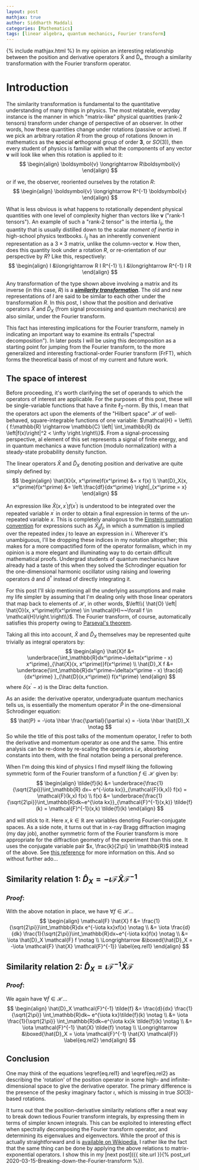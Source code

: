 ```yaml
---
layout: post
mathjax: true
author: Siddharth Maddali
categories: [Mathematics]
tags: [linear algebra, quantum mechanics, Fourier transform]
---
```


{% include mathjax.html %}
In my opinion an interesting relationship between the position and derivative operators X̂ and D̂ₓ, through a similarity transformation with the Fourier transform operator.

# Introduction

The similarity transformation is fundamental to the quantitative understanding of many things in physics. 
The most relatable, everyday instance is the manner in which "matrix-like" physical quantities (rank-2 tensors) transform under change of perspective of an observer.
In other words, how these quantities change under rotations (passive or active).
If we pick an arbitrary rotation $R$ from the group of rotations (known in mathematics as the **s**pecial **o**rthogonal group of order **3**, or $SO(3)$), then every student of physics is familiar with what the components of any vector $\boldsymbol{v}$ will look like when this rotation is applied to it: 
$$
\begin{align}
	\boldsymbol{v} \longrightarrow R\boldsymbol{v}
\end{align}
$$

or if we, the observer, reoriented ourselves by the rotation $R$: 
$$
\begin{align}
	\boldsymbol{v} \longrightarrow R^{-1} \boldsymbol{v}
\end{align}
$$

What is less obvious is what happens to rotationally dependent physical quantities with one level of complexity higher than vectors like $\boldsymbol{v}$ ("rank-1 tensors"). 
An example of such a "rank-2 tensor" is the intertia $I_{ij}$, the quantity that is usually distilled down to the scalar _moment of inertia_ in high-school physics textbooks.
$I_{ij}$ has an inherently convenient representation as a $3 \times 3$ matrix, unlike the column-vector $\boldsymbol{v}$. 
How then, does this quantity look under a rotation $R$, or re-orientation of our perspective by $R$?
Like this, respectively: 
$$
\begin{align}
	I &\longrightarrow R I R^{-1} \\
	I &\longrightarrow R^{-1} I R 
\end{align}
$$

Any transformation of the type shown above involving a matrix and its inverse (in this case, $R$) is a [_**similarity transformation**_](https://en.wikipedia.org/wiki/Matrix_similarity).
The old and new representations of $I$ are said to be similar to each other under the transformation $R$.
In this post, I show that the position and derivative operators $\hat{X}$ and $\hat{D}_X$ (from signal processing and quantum mechanics) are also similar, under the Fourier transform.

This fact has interesting implications for the Fourier transform, namely in indicating an important way to examine its entrails ("spectral decomposition"). 
In later posts I will be using this decomposition as a starting point for jumping from the Fourier transform, to the more generalized and interesting fractional-order Fourier transform (FrFT), which forms the theoretical basis of most of my current and future work.

## The space of interest

Before proceeding, it's worth clarifying the set of operands to which the operators of interest are applicable. 
For the purposes of this post, these will be single-variable functions that have a finite $\ell_2$-norm.
By this, I mean that the operators act upon the elements of the "Hilbert space" $\mathcal{H}$ of well-behaved, square-integrable functions of one variable: $\mathcal{H} = \left\\{ f:\mathbb{R} \rightarrow \mathbb{C} \left| \int_\mathbb{R} dx \left|f(x)\right|^2 < \infty \right.\right\\}$.
From a signal-processing perspective, al element of this set represents a signal of finite energy, and in quantum mechanics a wave function (modulo normalization) with a steady-state probability density function.

The linear operators $\hat{X}$ and $\hat{D}_X$ denoting position and derivative are quite simply defined by: 
$$
\begin{align}
	\hat{X}(x, x^\prime)f(x^\prime) &= x f(x) \\
	\hat{D}_X(x, x^\prime)f(x^\prime) &= \left.\frac{df}{dx^\prime} \right|_{x^\prime = x}
\end{align}
$$

An expression like $\hat{X}(x, x^\prime) f(x^\prime)$ is understood to be integrated over the repeated variable $x^\prime$ in order to obtain a final expression in terms of the un-repeated variable $x$. 
This is completely analogous to the [Einstein summation convention](https://en.wikipedia.org/wiki/Einstein_notation) for expressions such as $\hat{X}_{ij}f_j$, in which a summation is implied over the repeated index $j$ to leave an expression in $i$.
Wherever it's unambiguous, I'll be dropping these indices in my notation altogether; this makes for a more compactified form of the operator formalism, which in my opinion is a more elegant and illuminating way to do certain difficult mathematical proofs.
Undergrad students of quantum mechanics have already had a taste of this when they solved the Schrodinger equation for the one-dimensional harmonic oscillator using raising and lowering operators $\hat{a}$ and $\hat{a}^\dagger$ instead of directly integrating it.

For this post I'll skip mentioning all the underlying assumptions and make my life simpler by assuming that I'm dealing only with those linear operators that map back to elements of $\mathcal{H}$, in other words, $\left\\{ \hat{O} \left| \hat{O}(x, x^\prime)f(x^\prime) \in \mathcal{H}~~\forall f \in \mathcal{H}\right.\right\\}$.
The Fourier transform, of course, automatically satisfies this property owing to [Parseval's theorem](https://en.wikipedia.org/wiki/Parseval%27s_theorem).

Taking all this into account, $\hat{X}$ and $\hat{D}_X$ themselves may be represented quite trivially as integral operators by:
$$
\begin{align}
	\hat{X}f &= \underbrace{\int_\mathbb{R}dx^\prime~\delta(x^\prime - x) x^\prime}_{\hat{X}(x, x^\prime)}f(x^\prime) \\
	\hat{D}_X f &= \underbrace{\int_\mathbb{R}dx^\prime~\delta(x^\prime - x) \frac{d}{dx^\prime} }_{\hat{D}(x,x^\prime)} f(x^\prime)
\end{align}
$$
where $\delta(x^\prime - x)$ is the Dirac delta function.

As an aside: the derivative operator, undergraduate quantum mechanics tells us, is essentially the momentum operator $\hat{P}$ in the one-dimensional Schrodinger equation: 
$$
\hat{P} = -\iota \hbar \frac{\partial}{\partial x} = -\iota \hbar \hat{D}_X \notag
$$
So while the title of this post talks of the momentum operator, I refer to both the derivative and momentum operator as one and the same.
This entire analysis can be re-done by re-scaling the operators _i.e_, absorbing constants into them, with the final notation being a personal preference.

When I'm doing this kind of physics I find myself liking the following symmetric form of the Fourier transform of a function  $f \in \mathcal{H}$ given by: 
$$
\begin{align}
	\tilde{f}(k) &= \underbrace{\frac{1}{\sqrt{2\pi}}\int_\mathbb{R} dx~ e^{-\iota kx}}_{\mathcal{F}(k,x)} f(x) = \mathcal{F}(k,x) f(x) \\
	f(x) &= \underbrace{\frac{1}{\sqrt{2\pi}}\int_\mathbb{R}dk~e^{\iota kx}}_{\mathcal{F}^{-1}(x,k)} \tilde{f}(k) = \mathcal{F}^{-1}(x,k) \tilde{f}(k)
	\end{align}
$$

and will stick to it. 
Here $x,k \in \mathbb{R}$ are variables denoting Fourier-conjugate spaces.
As a side note, it turns out that in x-ray Bragg diffraction imaging (my day job), another symmetric form of the Fourier transform is more appropriate for the diffraction geometry of the experiment than this one.
It uses the conjugate variable pair $x, \frac{k}{2\pi} \in \mathbb{R}$ instead of the above.
See [this reference](https://doi.org/10.1107/S1600576720001363) for more information on this.
And so without further ado...

## Similarity relation 1: $\hat{D}_X =  -\iota \mathcal{F} \hat{X} \mathcal{F}^{-1}$

### _Proof_: 

With the above notation in place, we have $\forall f \in \mathcal{H}\ldots$
$$
\begin{align}
    \mathcal{F} \hat{X} f &= \frac{1}{\sqrt{2\pi}}\int_\mathbb{R}dx e^{-\iota kx}xf(x) \notag \\
    &= \iota \frac{d}{dk} \frac{1}{\sqrt{2\pi}}\int_\mathbb{R}dx~e^{-\iota kx}f(x) \notag \\
    &= \iota \hat{D}_X \mathcal{F} f \notag \\
    \Longrightarrow &\boxed{\hat{D}_X = -\iota \mathcal{F} \hat{X} \mathcal{F}^{-1}} \label{eq.rel1}
\end{align}
$$

## Similarity relation 2: $\hat{D}_X = \iota \mathcal{F}^{-1} \hat{X} \mathcal{F}$

### _Proof_: 
We again have $\forall \tilde{f} \in \mathcal{H} \ldots$
$$
\begin{align}
    \hat{D}_X \mathcal{F}^{-1} \tilde{f} &= \frac{d}{dx} \frac{1}{\sqrt{2\pi}} \int_\mathbb{R}dk~ e^{\iota kx}\tilde{f}(k) \notag \\
    &= \iota \frac{1}{\sqrt{2\pi}} \int_\mathbb{R}dk~e^{\iota kx}k \tilde{f}(k) \notag \\
    &= \iota \mathcal{F}^{-1} \hat{X} \tilde{f} \notag \\
    \Longrightarrow &\boxed{\hat{D}_X = \iota \mathcal{F}^{-1} \hat{X} \mathcal{F}} \label{eq.rel2}
\end{align}
$$

## Conclusion
One may think of the equations \eqref{eq.rel1} and \eqref{eq.rel2} as describing the 'rotation' of the position operator in some high- and infinite-dimensional space to give the derivative operator.
The primary difference is the presence of the pesky imaginary factor $\iota$, which is missing in true $SO(3)$-based rotations.

It turns out that the position-derivative similarity relations offer a neat way to break down tedious Fourier transform integrals, by expressing them in terms of simpler known integrals.
This can be exploited to interesting effect when spectrally decomposing the Fourier transform operator, and determining its eigenvalues and eigenvectors.
While the proof of this is actually straightforward and is [available on Wikipedia](https://en.wikipedia.org/wiki/Hermite_polynomials#Hermite_functions_as_eigenfunctions_of_the_Fourier_transform), I rather like the fact that the same thing can be done by applying the above relations to matrix-exponential operators.
I show this in my [next post]({{ site.url }}{% post_url 2020-03-15-Breaking-down-the-Fourier-transform %}).

